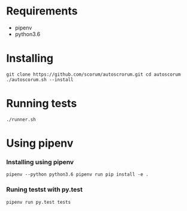 # Requirements
* pipenv
* python3.6

# Installing
``
git clone https://github.com/scorum/autoscrorum.git
cd autoscorum
./autoscorum.sh --install
``

# Running tests
``
./runner.sh
``

# Using pipenv

### Installing using pipenv
``
pipenv --python python3.6
pipenv run pip install -e .
``

### Runing testst with py.test
``
pipenv run py.test tests
``

